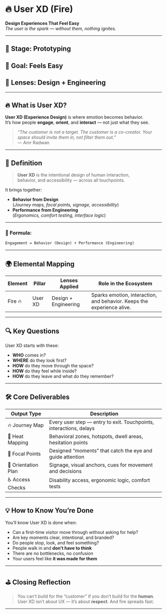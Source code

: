 # 🔥 User XD (Fire)  
**Design Experiences That Feel Easy**  
_The user is the spark — without them, nothing ignites._

---

## 🔁 Stage: Prototyping  
## 🎯 Goal: Feels Easy  
## 🧭 Lenses: Design + Engineering  

---

## 🔥 What is User XD?

**User XD (Experience Design)** is where emotion becomes behavior.  
It’s how people **engage**, **orient**, and **interact** — not just what they see.

> _“The customer is not a target. The customer is a co-creator. Your space should invite them in, not filter them out.”_  
> — Amr Radwan

---

## 🧠 Definition

> **User XD** is the intentional design of human interaction,  
> behavior, and accessibility — across all touchpoints.

It brings together:
- **Behavior from Design**  
  (_Journey maps, focal points, signage, accessibility_)
- **Performance from Engineering**  
  (_Ergonomics, comfort testing, interface logic_)

---

### 📐 Formula:
```txt
Engagement = Behavior (Design) + Performance (Engineering)
```

---

## 🌍 Elemental Mapping

| Element | Pillar   | Lenses Applied      | Role in the Ecosystem                                                |
|---------|----------|---------------------|-----------------------------------------------------------------------|
| Fire 🔥 | User XD  | Design + Engineering| Sparks emotion, interaction, and behavior. Keeps the experience alive.|

---

## 🔍 Key Questions

User XD starts with these:

- **WHO** comes in?
- **WHERE** do they look first?
- **HOW** do they move through the space?
- **HOW** do they feel while inside?
- **HOW** do they leave and what do they remember?

---

## 🛠️ Core Deliverables

| Output Type       | Description                                                              |
|-------------------|--------------------------------------------------------------------------|
| 🔥 Journey Map     | Every user step — entry to exit. Touchpoints, interactions, delays      |
| 👀 Heat Mapping    | Behavioral zones, hotspots, dwell areas, hesitation points              |
| 📍 Focal Points    | Designed “moments” that catch the eye and guide attention               |
| 🧭 Orientation Plan| Signage, visual anchors, cues for movement and decisions                |
| ♿ Access Checks    | Disability access, ergonomic logic, comfort tests                      |


---

## 💡 How to Know You’re Done

You’ll know User XD is done when:
- Can a first-time visitor move through without asking for help?
- Are key moments clear, intentional, and branded?
- Do people stop, look, and feel something?
- People walk in and **don’t have to think**  
- There are no bottlenecks, no confusion  
- Your users feel like **it was made for them**  

---

## ⛳️ Closing Reflection

> You can’t build for the “customer” if you don’t build for the **human**.  
> User XD isn’t about UX — it’s about **respect**. And fire spreads fast.

---
